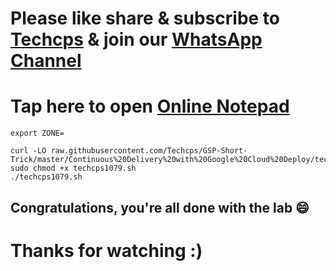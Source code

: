 

# Please like share & subscribe to [Techcps](https://www.youtube.com/@techcps) & join our [WhatsApp Channel](https://whatsapp.com/channel/0029Va9nne147XeIFkXYv71A)

# Tap here to open [Online Notepad](https://www.rapidtables.com/tools/notepad.html#)

```
export ZONE=

curl -LO raw.githubusercontent.com/Techcps/GSP-Short-Trick/master/Continuous%20Delivery%20with%20Google%20Cloud%20Deploy/techcps1079.sh
sudo chmod +x techcps1079.sh
./techcps1079.sh
```

## Congratulations, you're all done with the lab 😄

# Thanks for watching :)
